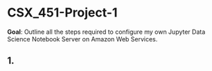 # CSX_451-Project-1

**Goal**: Outline all the steps required to configure my own Jupyter Data Science Notebook Server on Amazon Web Services. 

## 1. 
